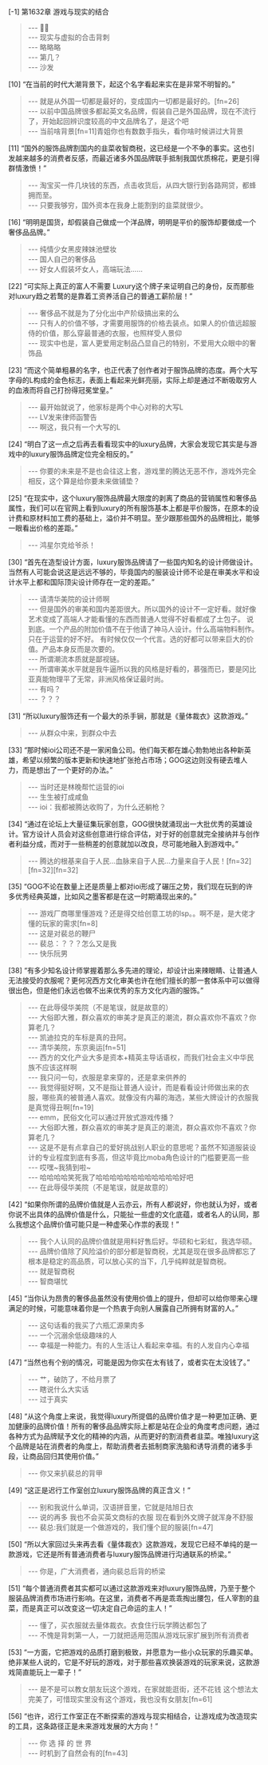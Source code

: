 
[-1] 第1632章 游戏与现实的结合
>--- 🐾👣<br>
>--- 现实与虚拟的合击背刺<br>
>--- 略略略<br>
>--- 第几？<br>
>--- 沙发<br>

[10] “在当前的时代大潮背景下，起这个名字看起来实在是非常不明智的。”
>--- 就是从外国一切都是最好的，变成国内一切都是最好的。[fn=26]<br>
>--- 以前中国品牌很多都起英文名品牌，假装自己是外国品牌，现在不流行了，开始起回辨识度较高的中文品牌名了，是这个吧<br>
>--- 当前啥背景[fn=11]青姐你也有数数手指头，看你啥时候讲过大背景<br>

[11] “国外的服饰品牌割国内的韭菜收智商税，这已经是一个不争的事实。这也引发越来越多的消费者反感，而最近诸多外国品牌联手抵制我国优质棉花，更是引得群情激愤！”
>--- 淘宝买一件几块钱的东西，点击收货后，从四大银行到各路网贷，都蜂拥而至。<br>
>--- 只要我够穷，国外资本在我身上能割到的韭菜就很少。<br>

[16] “明明是国货，却假装自己做成一个洋品牌，明明是平价的服饰却要做成一个奢侈品品牌。”
>--- 纯情少女黑皮辣妹池壁妆<br>
>--- 国人自己的奢侈品<br>
>--- 好女人假装坏女人，高端玩法……<br>

[22] “可实际上真正的富人不需要 Luxury这个牌子来证明自己的身份，反而那些对luxury趋之若鹜的是靠着工资养活自己的普通工薪阶层！”
>--- 奢侈品不就是为了分化出中产阶级搞出来的么<br>
>--- 只有人的价值不够，才需要用服饰的价格去装点。如果人的价值远超服侍的价值，那么穿最普通的衣服，也照样受人景仰<br>
>--- 现实中也是，富人更爱用定制品凸显自己的特别，不爱用大众眼中的奢饰品<br>

[23] “而这个简单粗暴的名字，也正代表了创作者对于服饰品牌的态度。两个大写字母的L构成的金色标志，表面上看起来光鲜亮丽，实际上却是通过不断吸取穷人的血液而将自己打扮得冠冕堂皇。”
>--- 最开始就说了，他家标是两个中心对称的大写L<br>
>--- LV发来律师函警告<br>
>--- 啊这，我只有一个大写的L<br>

[24] “明白了这一点之后再去看看现实中的luxury品牌，大家会发现它其实是与游戏中的luxury服饰品牌定位完全相反的。”
>--- 你要的未来是不是也会往这上套，游戏里的腾达无恶不作，游戏外完全相反，这个算是给你要未来做铺垫？<br>

[25] “在现实中，这个luxury服饰品牌最大限度的剥离了商品的营销属性和奢侈品属性，我们可以在官网上看到luxury的所有服饰基本上都是平价服饰，在原本的设计费和原材料加工费的基础上，溢价并不明显。至少跟那些国外的品牌相比，能够一眼看出价格的差距。”
>--- 鸿星尔克给爷杀！<br>

[30] “首先在造型设计方面，luxury服饰品牌请了一些国内知名的设计师做设计。当然有人可能会说这是远远不够的，毕竟国内的服装设计师不论是在审美水平和设计水平上都和国际顶尖设计师存在一定的差距。”
>--- 请清华美院的设计师啊<br>
>--- 但是国外的审美和国内差距很大。所以国外的设计不一定好看。就好像艺术变成了高端人才能看懂的东西而普通人觉得不好看都成了土包子。
说到底。一个产品的附加价值不在于他请了神马人设计。什么高端物料制作。只在于运营的好不好。
有时候仅仅一个代言。选的好都可以带来巨大的价值。产品本身反而是次要的。<br>
>--- 所谓潮流本质就是鄙视链。<br>
>--- 所谓审美水平就是我牛逼所以我的风格是好看的，慕强而已，要是冈比亚真能物理平了无常，非洲风格保证最时尚。<br>
>--- 有吗？<br>
>--- ？？？<br>

[31] “所以luxury服饰还有一个最大的杀手锏，那就是《量体裁衣》这款游戏。”
>--- 从群众中来，到群众中去<br>

[33] “那时候ioi公司还不是一家闲鱼公司。他们每天都在雄心勃勃地出各种新英雄，希望以频繁的版本更新和快速地扩张抢占市场；GOG这边则没有硬去堆人力，而是想出了一个更好的办法。”
>--- 当时还是林晚帮忙运营的ioi<br>
>--- 生生被打成咸鱼<br>
>--- ioi：我都被腾达收购了，为什么还躺枪？<br>

[34] “通过在论坛上大量征集玩家创意，GOG很快就涌现出一大批优秀的英雄设计。官方设计人员会对这些创意进行综合评估，对于好的创意就完全接纳并与创作者利益分成，而对于一些稍差的创意就加以改良，尽可能地融入到游戏中。”
>--- 腾达的根基来自于人民…血脉来自于人民…力量来自于人民！[fn=32][fn=32][fn=32]<br>

[35] “GOG不论在数量上还是质量上都对ioi形成了碾压之势，我们现在玩到的许多优秀经典英雄，比如风之墨客都是在这一时期涌现出来的。”
>--- 游戏厂商哪里懂游戏？还是得交给创意工坊的lsp。。啊不是，是大佬才懂的玩家的需求[fn=8]<br>
>--- 这是对裴总的鞭尸<br>
>--- 裴总：？？？怎么又是我<br>
>--- 快乐阮男<br>

[38] “有多少知名设计师掌握着那么多先进的理论，却设计出来辣眼睛、让普通人无法接受的衣服呢？更何况西方文化审美也许在他们擅长的那一套体系中可以做得很出色，但是他们永远也做不出来优秀的东方文化内涵的服饰。”
>--- 在此辱侵华美院（不是笔误，就是故意的）<br>
>--- 大俗即大雅，群众喜欢的审美才是真正的潮流，群众喜欢你不喜欢？你算老几？<br>
>--- 凯迪拉克的车标是真的丑阿。<br>
>--- 清华美院，东京奥运[fn=51]<br>
>--- 西方的文化产业大多是资本+精英主导话语权，而我们社会主义中华民族不应该这样啊<br>
>--- 我只问一句，衣服是拿来穿的，还是拿来供养的<br>
>--- 我觉得挺好啊，又不是指让普通人设计，而是看看设计师做出来的衣服，哪些真的被普通人喜欢。就像没有内幕的海选，某些大牌设计的衣服我是真觉得丑啊[fn=19]<br>
>--- emm，民俗文化可以通过开放式游戏传播？<br>
>--- 大俗即大雅，群众喜欢的审美才是真正的潮流，群众喜欢你不喜欢？你算老几？<br>
>--- 这是不是有点拿自己的爱好挑战别人职业的意思呢？虽然不知道服装设计的专业程度到底有多高，但这毕竟比moba角色设计的门槛要更高一些<br>
>--- 哎嘿~我猜到啦~<br>
>--- 哈哈哈哈笑死我了哈哈哈哈哈哈哈哈哈哈哈哈好吧<br>
>--- 在此辱侵华美院（不是笔误，就是故意的）<br>

[42] “如果你所谓的品牌价值就是人云亦云，所有人都说好，你也就认为好，或者你说不出具体的品牌价值是什么，只能扯一些虚的文化底蕴，或者名人的认同，那么我想这个品牌价值可能只是一种虚荣心作祟的表现！”
>--- 我个人认同的品牌价值就是用料好售后好。华硕和七彩虹，我选华硕。<br>
>--- 品牌价值除了风险溢价的部分都是智商税，尤其是现在很多品牌都忘了根本是稳定的高品质，可以放心买的当下，几乎纯粹就是智商税。<br>
>--- 就是智商税<br>
>--- 智商堪忧<br>

[45] “当你认为昂贵的奢侈品虽然没有使用价值上的提升，但却可以给你带来心理满足的时候，可能意味着你是一个热衷于向别人展露自己所拥有财富的人。”
>--- 这句话看的我买了六瓶汇源果肉多<br>
>--- 一个沉溺余低级趣味的人<br>
>--- 幸福是一种能力。有的人生活让人看起来幸福。有的人发自内心幸福<br>

[47] “当然也有个别的情况，可能是因为你实在太有钱了，或者实在太没钱了。”
>--- 艹，破防了，不给月票了<br>
>--- 瞎说什么大实话<br>
>--- 过于真实<br>

[48] “从这个角度上来说，我觉得luxury所提倡的品牌价值才是一种更加正确、更加健康的品牌价值！所有的奢侈品品牌实际上都是站在企业的角度考虑问题，通过各种方式为品牌赋予文化的精神的内涵，从而更好的割消费者韭菜。唯独luxury这个品牌是站在消费者的角度上，帮助消费者去抵制商家洗脑和诱导消费的诸多手段，让商品回归其使用价值。”
>--- 你又来扒裴总的背甲<br>

[49] “这正是迟行工作室创立luxury服饰品牌的真正含义！”
>--- 别和我说什么单词，汉语拼音里，它就是陆旭日衣<br>
>--- 说的再多 我也不会买英文商标的衣服 现在看到外文牌子就浑身不舒服<br>
>--- 裴总:我们就是一个做游戏的，我们懂个屁的服装[fn=47]<br>

[50] “所以大家回过头来再去看《量体裁衣》这款游戏，发现它已经不单纯的是一款游戏，它还是所有普通消费者与luxury服饰品牌进行沟通联系的桥梁。”
>--- 你是，广大消费者，通向裴总后背的桥梁<br>

[51] “每个普通消费者其实都可以通过这款游戏来对luxury服饰品牌，乃至于整个服装品牌消费市场进行影响。在这里，消费者不再是乖乖掏出腰包，任人宰割的韭菜，而是真正可以改变这一切决定自己命运的主人！”
>--- 懂了，买衣服就去量体裁衣。衣食住行玩学腾达都包了<br>
>--- 不愧是背刺第一人，一刀就把适用范围从游戏玩家扩展到所有消费者<br>

[53] “一方面，它把游戏的品质打磨到极致，并愿意为一些小众玩家的乐趣买单。绝非某些人说的，它是不好玩的游戏，对于那些喜欢换装游戏的玩家来说，这款游戏简直能玩上一辈子！”
>--- 是不是可以教女朋友玩这个游戏，在家就能逛街，还不花钱
这个想法太完美了，可惜现实里没有这个游戏，我也没有女朋友[fn=61]<br>

[56] “也许，迟行工作室正在不断探索的游戏与现实相结合，让游戏成为改造现实的工具，这条路径正是未来游戏发展的大方向！”
>--- 你 选 择 的 世 界<br>
>--- 时机到了自然会有的[fn=43]<br>
